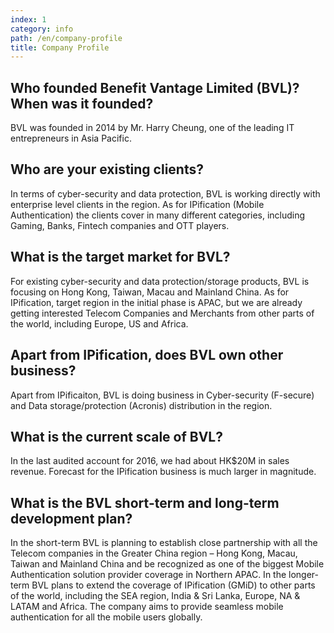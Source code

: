 ```yaml
---
index: 1
category: info
path: /en/company-profile
title: Company Profile
---
```


## Who founded Benefit Vantage Limited (BVL)? When was it founded?

BVL was founded in 2014 by Mr. Harry Cheung, one of the leading IT entrepreneurs in Asia Pacific.


## Who are your existing clients?

In terms of cyber-security and data protection, BVL is working directly with enterprise level clients in the region. As for IPification (Mobile Authentication) the clients cover in many different categories, including Gaming, Banks, Fintech companies and OTT players.


## What is the target market for BVL?

For existing cyber-security and data protection/storage products, BVL is focusing on Hong Kong, Taiwan, Macau and Mainland China. As for IPification, target region in the initial phase is APAC, but we are already getting interested Telecom Companies and Merchants from other parts of the world, including Europe, US and Africa.


## Apart from IPification, does BVL own other business?

Apart from IPificaiton, BVL is doing business in Cyber-security (F-secure) and Data storage/protection (Acronis) distribution in the region.


## What is the current scale of BVL?

In the last audited account for 2016, we had about HK$20M in sales revenue. Forecast for the IPification business is much larger in magnitude.


## What is the BVL short-term and long-term development plan?

In the short-term BVL is planning to establish close partnership with all the Telecom companies in the Greater China region – Hong Kong, Macau, Taiwan and Mainland China and be recognized as one of the biggest Mobile Authentication solution provider coverage in Northern APAC.
In the longer-term BVL plans to extend the coverage of IPification (GMiD) to other parts of the world, including the SEA region, India & Sri Lanka, Europe, NA & LATAM and Africa. The company aims to provide seamless mobile authentication for all the mobile users globally.
